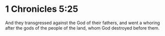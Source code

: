 # 1 Chronicles 5:25

And they transgressed against the God of their fathers, and went a whoring after the gods of the people of the land, whom God destroyed before them.